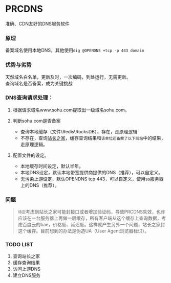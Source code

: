 # PRCDNS
准确、CDN友好的DNS服务软件
### 原理
备案域名使用本地DNS，其他使用`dig @OPENDNS +tcp -p 443 domain`
### 优势与劣势
天然域名白名单，更新及时，一次编码，到处运行，无需更新。   
查询域名是否备案，成为关键挑战
### DNS查询请求处理：

 1. 根据请求域名www.sohu.com提取出一级域名sohu.com。
 2. 判断sohu.com是否备案
    - 查询本地缓存（文件\Redis\RocksDB），存在，走原理逻辑
    - 不存在，查询[站长之家](http://icp.chinaz.com/sohu.com)，缓存查询结果和`该单位还备案了以下网站`中的结果，走原理逻辑。
    
 3. 配置文件的设定。
    - 本地缓存时间设定，默认半年。
    - 本地DNS设定，默认本地带宽提供商提供的DNS（推荐），可以自定义。
    - 无污染上游设定，默认OPENDNS tcp 443，可以自定义，使用ss服务器上的DNS（推荐）。

### 问题
>`待定`考虑到站长之家可能封接口或者增加验证码，导致PRCDNS失效，也许应该在一台服务器上再做一层缓存，所有客户端从这个缓存上查询数据，考虑百度云的bae，价格低、延迟低。这样就产生另外一个问题，站长之家封这个缓存。目前想到的办法是伪造UA（User Agent浏览器标识）。

### TODO LIST
1. 查询站长之家
2. 缓存查询结果
3. 访问上游DNS
4. 建立DNS服务
    
